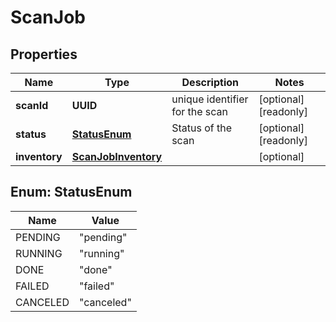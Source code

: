 

# ScanJob


## Properties

| Name | Type | Description | Notes |
|------------ | ------------- | ------------- | -------------|
|**scanId** | **UUID** | unique identifier for the scan |  [optional] [readonly] |
|**status** | [**StatusEnum**](#StatusEnum) | Status of the scan |  [optional] [readonly] |
|**inventory** | [**ScanJobInventory**](ScanJobInventory.md) |  |  [optional] |



## Enum: StatusEnum

| Name | Value |
|---- | -----|
| PENDING | &quot;pending&quot; |
| RUNNING | &quot;running&quot; |
| DONE | &quot;done&quot; |
| FAILED | &quot;failed&quot; |
| CANCELED | &quot;canceled&quot; |



